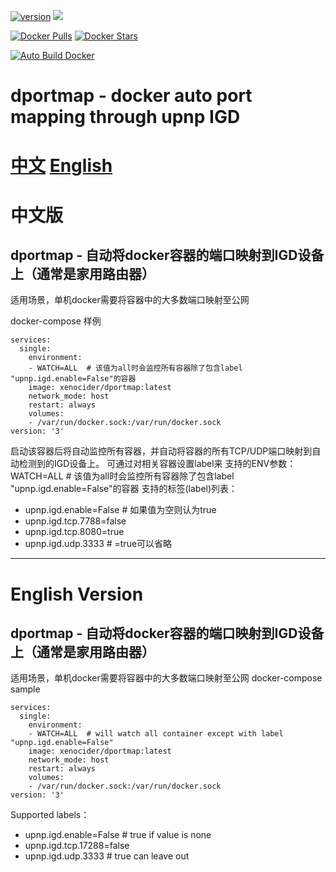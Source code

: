 

[![version](https://images.microbadger.com/badges/version/xenocider/dportmap.svg)](https://microbadger.com/images/xenocider/dportmap "Get your own version badge on microbadger.com")
[![](https://images.microbadger.com/badges/image/xenocider/dportmap.svg)](https://microbadger.com/images/xenocider/dportmap "Get your own image badge on microbadger.com")

[![Docker Pulls](https://img.shields.io/docker/pulls/xenocider/dportmap.svg)](https://hub.docker.com/r/xenocider/dportmap/ "Docker Pulls")
[![Docker Stars](https://img.shields.io/docker/stars/xenocider/dportmap.svg)](https://hub.docker.com/r/xenocider/dportmap/ "Docker Stars")

[![Auto Build Docker](https://github.com/XenosLu/dportmap/actions/workflows/main.yml/badge.svg)](https://github.com/XenosLu/dportmap/actions/workflows/main.yml)


# dportmap - docker auto port mapping through upnp IGD

# [中文](#chinese)  [English](#english)

# <span id="chinese">中文版</span>
## dportmap - 自动将docker容器的端口映射到IGD设备上（通常是家用路由器）
适用场景，单机docker需要将容器中的大多数端口映射至公网

docker-compose 样例
```
services:
  single:
    environment:
    - WATCH=ALL  # 该值为all时会监控所有容器除了包含label "upnp.igd.enable=False"的容器
    image: xenocider/dportmap:latest
    network_mode: host
    restart: always
    volumes:
    - /var/run/docker.sock:/var/run/docker.sock
version: '3'
```

启动该容器后将自动监控所有容器，并自动将容器的所有TCP/UDP端口映射到自动检测到的IGD设备上。
可通过对相关容器设置label来
支持的ENV参数：
WATCH=ALL  # 该值为all时会监控所有容器除了包含label "upnp.igd.enable=False"的容器
支持的标签(label)列表：
- upnp.igd.enable=False  # 如果值为空则认为true
- upnp.igd.tcp.7788=false
- upnp.igd.tcp.8080=true
- upnp.igd.udp.3333  # =true可以省略


---
# <span id="english">English Version</span>
## dportmap - 自动将docker容器的端口映射到IGD设备上（通常是家用路由器）
适用场景，单机docker需要将容器中的大多数端口映射至公网
docker-compose sample
```
services:
  single:
    environment:
    - WATCH=ALL  # will watch all container except with label "upnp.igd.enable=False"
    image: xenocider/dportmap:latest
    network_mode: host
    restart: always
    volumes:
    - /var/run/docker.sock:/var/run/docker.sock
version: '3'
```

Supported labels：
- upnp.igd.enable=False  # true if value is none
- upnp.igd.tcp.17288=false
- upnp.igd.udp.3333  # true can leave out